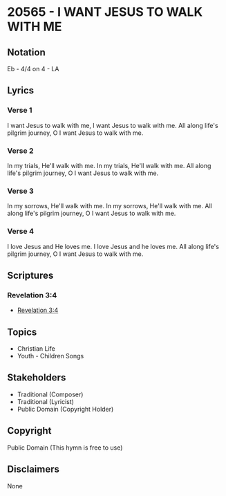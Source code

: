# 20565 - I WANT JESUS TO WALK WITH ME

## Notation

Eb - 4/4 on 4 - LA

## Lyrics

### Verse 1

I want Jesus to walk with me, I want Jesus to walk with me. All along life's pilgrim journey, O I want Jesus to walk with me.

### Verse 2

In my trials, He'll walk with me. In my trials, He'll walk with me. All along life's pilgrim journey, O I want Jesus to walk with me.

### Verse 3

In my sorrows, He'll walk with me. In my sorrows, He'll walk with me. All along life's pilgrim journey, O I want Jesus to walk with me.

### Verse 4

I love Jesus and He loves me. I love Jesus and he loves me. All along life's pilgrim journey, O I want Jesus to walk with me.


## Scriptures

### Revelation 3:4

- [Revelation 3:4](https://www.biblegateway.com/passage/?search=Revelation%203%3A4)


## Topics

- Christian Life
- Youth - Children Songs

## Stakeholders

- Traditional (Composer)
- Traditional (Lyricist)
- Public Domain (Copyright Holder)

## Copyright

Public Domain
(This hymn is free to use)

## Disclaimers

None

